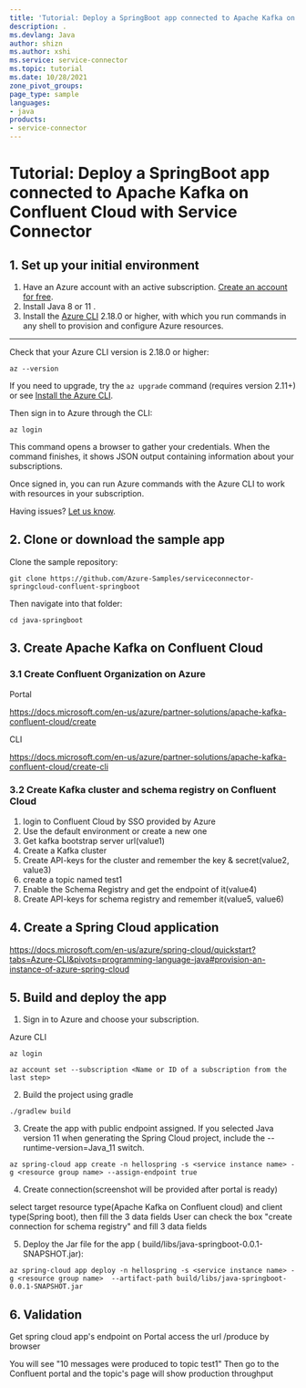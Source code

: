 ```yaml
---
title: 'Tutorial: Deploy a SpringBoot app connected to Apache Kafka on Confluent Cloud with Service Connector'
description: .
ms.devlang: Java
author: shizn
ms.author: xshi
ms.service: service-connector
ms.topic: tutorial
ms.date: 10/28/2021
zone_pivot_groups: 
page_type: sample
languages:
- java
products:
- service-connector
---
```

# Tutorial: Deploy a SpringBoot app connected to Apache Kafka on Confluent Cloud with Service Connector

## 1. Set up your initial environment

1. Have an Azure account with an active subscription. [Create an account for free](https://azure.microsoft.com/free/?ref=microsoft.com&utm_source=microsoft.com&utm_medium=docs&utm_campaign=visualstudio).
2. Install Java 8 or 11 </a>.
3. Install the <a href="/cli/azure/install-azure-cli" target="_blank">Azure CLI</a> 2.18.0 or higher, with which you run commands in any shell to provision and configure Azure resources.

---

Check that your Azure CLI version is 2.18.0 or higher:

```azurecli
az --version
```

If you need to upgrade, try the `az upgrade` command (requires version 2.11+) or see <a href="/cli/azure/install-azure-cli" target="_blank">Install the Azure CLI</a>.

Then sign in to Azure through the CLI:

```azurecli
az login
```

This command opens a browser to gather your credentials. When the command finishes, it shows JSON output containing information about your subscriptions.

Once signed in, you can run Azure commands with the Azure CLI to work with resources in your subscription.

Having issues? [Let us know](https://aka.ms/DjangoCLITutorialHelp).

## 2. Clone or download the sample app


Clone the sample repository:

```terminal
git clone https://github.com/Azure-Samples/serviceconnector-springcloud-confluent-springboot
```

Then navigate into that folder:

```terminal
cd java-springboot
```

## 3. Create Apache Kafka on Confluent Cloud

### 3.1 Create Confluent Organization on Azure

Portal

https://docs.microsoft.com/en-us/azure/partner-solutions/apache-kafka-confluent-cloud/create

CLI

https://docs.microsoft.com/en-us/azure/partner-solutions/apache-kafka-confluent-cloud/create-cli

### 3.2 Create Kafka cluster and schema registry on Confluent Cloud
1. login to Confluent Cloud by SSO provided by Azure
2. Use the default environment or create a new one
3. Get kafka bootstrap server url(value1)
4. Create a Kafka cluster
5. Create API-keys for the cluster and remember the key & secret(value2, value3)
6. create a topic named test1
7. Enable the Schema Registry and get the endpoint of it(value4)
8. Create API-keys for schema registry and remember it(value5, value6)

## 4. Create a Spring Cloud application

https://docs.microsoft.com/en-us/azure/spring-cloud/quickstart?tabs=Azure-CLI&pivots=programming-language-java#provision-an-instance-of-azure-spring-cloud

## 5. Build and deploy the app

1. Sign in to Azure and choose your subscription.

Azure CLI

```
az login

az account set --subscription <Name or ID of a subscription from the last step>
```


2. Build the project using gradle

```
./gradlew build
```

3. Create the app with public endpoint assigned. If you selected Java version 11 when generating the Spring Cloud project, include the --runtime-version=Java_11 switch.

```
az spring-cloud app create -n hellospring -s <service instance name> -g <resource group name> --assign-endpoint true
```


4. Create connection(screenshot will be provided after portal is ready)

select target resource type(Apache Kafka on Confluent cloud) and client type(Spring boot), then fill the 3 data fields
User can check the box "create connection for schema registry" and fill 3 data fields


5. Deploy the Jar file for the app ( build/libs/java-springboot-0.0.1-SNAPSHOT.jar):

```
az spring-cloud app deploy -n hellospring -s <service instance name> -g <resource group name>  --artifact-path build/libs/java-springboot-0.0.1-SNAPSHOT.jar
```


## 6. Validation
Get spring cloud app's endpoint on Portal
access the url <app endpoint>/produce by browser

You will see "10 messages were produced to topic test1"
Then go to the Confluent portal and the topic's page will show production throughput

